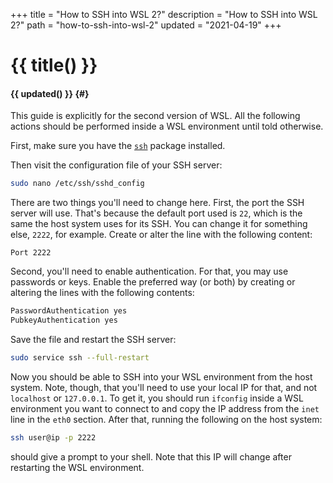 +++
title = "How to SSH into WSL 2?"
description = "How to SSH into WSL 2?"
path = "how-to-ssh-into-wsl-2"
updated = "2021-04-19"
+++

# {{ title() }}
#### {{ updated() }} {#}

This guide is explicitly for the second version of WSL. All the following actions should be performed inside a WSL environment until told otherwise.

First, make sure you have the [`ssh`](https://packages.ubuntu.com/focal/ssh) package installed.

Then visit the configuration file of your SSH server:

```bash
sudo nano /etc/ssh/sshd_config
```

There are two things you'll need to change here. First, the port the SSH server will use. That's because the default port used is `22`, which is the same the host system uses for its SSH. You can change it for something else, `2222`, for example. Create or alter the line with the following content:

```
Port 2222
```

Second, you'll need to enable authentication. For that, you may use passwords or keys. Enable the preferred way (or both) by creating or altering the lines with the following contents:

```bash
PasswordAuthentication yes
PubkeyAuthentication yes
```

Save the file and restart the SSH server:

```bash
sudo service ssh --full-restart
```

Now you should be able to SSH into your WSL environment from the host system. Note, though, that you'll need to use your local IP for that, and not `localhost` or `127.0.0.1`. To get it, you should run `ifconfig` inside a WSL environment you want to connect to and copy the IP address from the `inet` line in the `eth0` section. After that, running the following on the host system:

```bash
ssh user@ip -p 2222
```

should give a prompt to your shell. Note that this IP will change after restarting the WSL environment.
